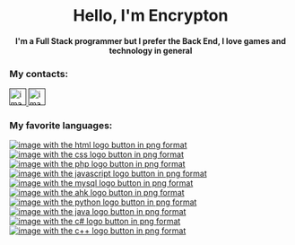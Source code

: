 <h1 align="center">
  Hello, I'm Encrypton
</h1>
<h4 align="center">
  I'm a Full Stack programmer but I prefer the Back End, I love games and technology in general
</h4>
<h3>
  My contacts:
</h3>
<a href="">
  <img src="https://camo.githubusercontent.com/aecaf87326884e8b0466bb799265a13fee7586246ebda3e066cb7fad82a1fd23/68747470733a2f2f63646e2e6a7364656c6976722e6e65742f6e706d2f73696d706c652d69636f6e7340332e302e312f69636f6e732f696e7374616772616d2e737667" alt="image with the instagram logo button in png format" width="30px" height="30px">
</a>
<a href="">
  <img src="https://camo.githubusercontent.com/28bbd2596707954793abeff9eb24d343c1c78b7bf184b90294b4b190c6097a65/68747470733a2f2f63646e2e6a7364656c6976722e6e65742f6e706d2f73696d706c652d69636f6e7340332e302e312f69636f6e732f6c696e6b6564696e2e737667" alt="image with the linkedin logo button in png format" width="30px" height="30px">
</a>
<h3>
  My favorite languages:
</h3>
<a href="">
  <img src="https://i.ibb.co/4Pzxynd/html.png" alt="image with the html logo button in png format">
</a>
<a href="">
  <img src="https://i.ibb.co/s3vbFW3/css.png" alt="image with the css logo button in png format">
</a>
<a href="">
  <img src="https://i.ibb.co/KNVWsWG/php.png" alt="image with the php logo button in png format">
</a>
<a href="">
  <img src="https://i.ibb.co/Dzp8LL6/javascript.png" alt="image with the javascript logo button in png format">
</a>
<a href="">
  <img src="https://i.ibb.co/TK4Nsdp/mySql.png" alt="image with the mysql logo button in png format">
</a>
<a href="">
  <img src="https://i.ibb.co/jWpL8fG/ahk.png" alt="image with the ahk logo button in png format">
</a>
<a href="">
  <img src="https://i.ibb.co/prPkkGG/python.png" alt="image with the python logo button in png format">
</a>
<a href="">
  <img src="https://i.ibb.co/cN2yLH3/java.png" alt="image with the java logo button in png format">
</a>
<a href="">
  <img src="https://i.ibb.co/7vbcFCC/c.png" alt="image with the c# logo button in png format">
</a>
<a href="">
  <img src="https://i.ibb.co/pwZbx9s/c.png" alt="image with the c++ logo button in png format">
</a>
